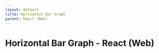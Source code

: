 ```yaml
---
layout: default
title: Horizontal Bar Graph
parent: React (Web)
---
```


# Horizontal Bar Graph - React (Web)
